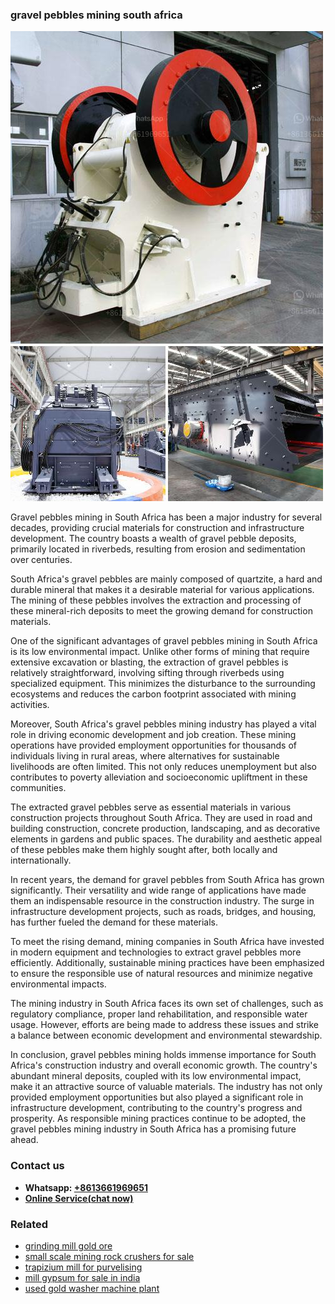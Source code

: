 <h3>gravel pebbles mining south africa</h3><img src='1706768207.jpg' alt=''><p>Gravel pebbles mining in South Africa has been a major industry for several decades, providing crucial materials for construction and infrastructure development. The country boasts a wealth of gravel pebble deposits, primarily located in riverbeds, resulting from erosion and sedimentation over centuries.</p><p>South Africa's gravel pebbles are mainly composed of quartzite, a hard and durable mineral that makes it a desirable material for various applications. The mining of these pebbles involves the extraction and processing of these mineral-rich deposits to meet the growing demand for construction materials.</p><p>One of the significant advantages of gravel pebbles mining in South Africa is its low environmental impact. Unlike other forms of mining that require extensive excavation or blasting, the extraction of gravel pebbles is relatively straightforward, involving sifting through riverbeds using specialized equipment. This minimizes the disturbance to the surrounding ecosystems and reduces the carbon footprint associated with mining activities.</p><p>Moreover, South Africa's gravel pebbles mining industry has played a vital role in driving economic development and job creation. These mining operations have provided employment opportunities for thousands of individuals living in rural areas, where alternatives for sustainable livelihoods are often limited. This not only reduces unemployment but also contributes to poverty alleviation and socioeconomic upliftment in these communities.</p><p>The extracted gravel pebbles serve as essential materials in various construction projects throughout South Africa. They are used in road and building construction, concrete production, landscaping, and as decorative elements in gardens and public spaces. The durability and aesthetic appeal of these pebbles make them highly sought after, both locally and internationally.</p><p>In recent years, the demand for gravel pebbles from South Africa has grown significantly. Their versatility and wide range of applications have made them an indispensable resource in the construction industry. The surge in infrastructure development projects, such as roads, bridges, and housing, has further fueled the demand for these materials.</p><p>To meet the rising demand, mining companies in South Africa have invested in modern equipment and technologies to extract gravel pebbles more efficiently. Additionally, sustainable mining practices have been emphasized to ensure the responsible use of natural resources and minimize negative environmental impacts.</p><p>The mining industry in South Africa faces its own set of challenges, such as regulatory compliance, proper land rehabilitation, and responsible water usage. However, efforts are being made to address these issues and strike a balance between economic development and environmental stewardship.</p><p>In conclusion, gravel pebbles mining holds immense importance for South Africa's construction industry and overall economic growth. The country's abundant mineral deposits, coupled with its low environmental impact, make it an attractive source of valuable materials. The industry has not only provided employment opportunities but also played a significant role in infrastructure development, contributing to the country's progress and prosperity. As responsible mining practices continue to be adopted, the gravel pebbles mining industry in South Africa has a promising future ahead.</p><h3>Contact us</h3><ul><li><strong>Whatsapp:&nbsp;<a href="https://wa.me/8613661969651">+8613661969651</a></strong></li><li><a href="https://swt.shibang-china.com/?git&amp;zhl&amp;gravel pebbles mining south africa"><strong>Online Service(chat now)</strong></a></li></ul><h3>Related</h3><ul><li><a href='grinding mill gold ore.md'>grinding mill gold ore</a></li><li><a href='small scale mining rock crushers for sale.md'>small scale mining rock crushers for sale</a></li><li><a href='trapizium mill for purvelising.md'>trapizium mill for purvelising</a></li><li><a href='mill gypsum for sale in india.md'>mill gypsum for sale in india</a></li><li><a href='used gold washer machine plant.md'>used gold washer machine plant</a></li></ul>
